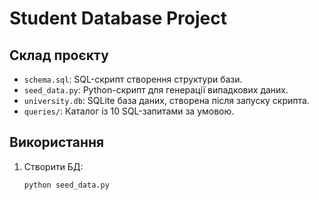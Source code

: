 # Student Database Project

## Склад проєкту

- `schema.sql`: SQL-скрипт створення структури бази.
- `seed_data.py`: Python-скрипт для генерації випадкових даних.
- `university.db`: SQLite база даних, створена після запуску скрипта.
- `queries/`: Каталог із 10 SQL-запитами за умовою.

## Використання

1. Створити БД:
   ```bash
   python seed_data.py
